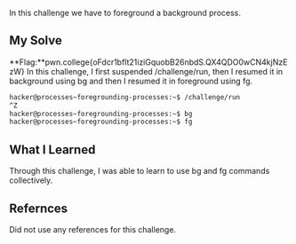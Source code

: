 In this challenge we have to foreground a background process.
## My Solve

**Flag:**pwn.college{oFdcr1bflt21iziGquobB26nbdS.QX4QDO0wCN4kjNzEzW}
In this challenge, I first suspended /challenge/run, then I resumed it in background using bg and then I resumed it in foreground using fg.
```bash
hacker@processes~foregrounding-processes:~$ /challenge/run
^Z
hacker@processes~foregrounding-processes:~$ bg
hacker@processes~foregrounding-processes:~$ fg
```
## What I Learned
Through this challenge, I was able to learn to use bg and fg commands collectively.
## Refernces
Did not use any references for this challenge.
